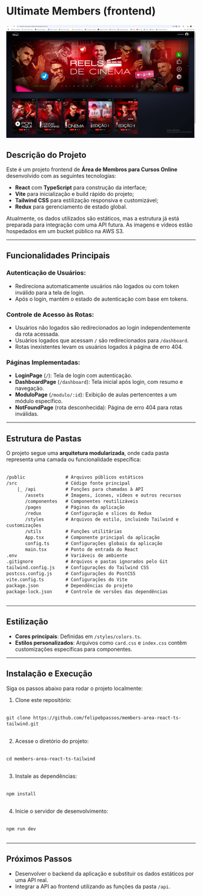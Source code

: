 # Ultimate Members (frontend)

![Interface da Aplicação](https://github.com/felipebpassos/felipebpassos/blob/main/print.png?raw=true)

## Descrição do Projeto

Este é um projeto frontend de **Área de Membros para Cursos Online** desenvolvido com as seguintes tecnologias:
- **React** com **TypeScript** para construção da interface;
- **Vite** para inicialização e build rápido do projeto;
- **Tailwind CSS** para estilização responsiva e customizável;
- **Redux** para gerenciamento de estado global.

Atualmente, os dados utilizados são estáticos, mas a estrutura já está preparada para integração com uma API futura. As imagens e vídeos estão hospedados em um bucket público na AWS S3.

---

## Funcionalidades Principais

### Autenticação de Usuários:
- Redireciona automaticamente usuários não logados ou com token inválido para a tela de login.
- Após o login, mantém o estado de autenticação com base em tokens.

### Controle de Acesso às Rotas:
- Usuários não logados são redirecionados ao login independentemente da rota acessada.
- Usuários logados que acessam `/` são redirecionados para `/dashboard`.
- Rotas inexistentes levam os usuários logados à página de erro 404.

### Páginas Implementadas:
- **LoginPage** (`/`): Tela de login com autenticação.
- **DashboardPage** (`/dashboard`): Tela inicial após login, com resumo e navegação.
- **ModuloPage** (`/modulo/:id`): Exibição de aulas pertencentes a um módulo específico.
- **NotFoundPage** (rota desconhecida): Página de erro 404 para rotas inválidas.

---

## Estrutura de Pastas

O projeto segue uma **arquitetura modularizada**, onde cada pasta representa uma camada ou funcionalidade específica:

<pre>
<code>
/public               # Arquivos públicos estáticos
/src                  # Código fonte principal
	|_ /api           # Funções para chamadas à API
	   /assets        # Imagens, ícones, vídeos e outros recursos
	   /componentes   # Componentes reutilizáveis
	   /pages         # Páginas da aplicação
	   /redux         # Configuração e slices do Redux
	   /styles        # Arquivos de estilo, incluindo Tailwind e customizações
	   /utils         # Funções utilitárias
	   App.tsx        # Componente principal da aplicação
	   config.ts      # Configurações globais da aplicação
	   main.tsx       # Ponto de entrada do React
.env                  # Variáveis de ambiente
.gitignore            # Arquivos e pastas ignorados pelo Git
tailwind.config.js    # Configurações do Tailwind CSS
postcss.config.js     # Configurações do PostCSS
vite.config.ts        # Configurações do Vite
package.json          # Dependências do projeto
package-lock.json     # Controle de versões das dependências
</code>
</pre>

---

## Estilização

- **Cores principais**: Definidas em `/styles/colors.ts`.
- **Estilos personalizados**: Arquivos como `card.css` e `index.css` contêm customizações específicas para componentes.

---

## Instalação e Execução

Siga os passos abaixo para rodar o projeto localmente:

1. Clone este repositório:
   
<pre>
<code>
git clone https://github.com/felipebpassos/members-area-react-ts-tailwind.git
</code>
</pre>

2. Acesse o diretório do projeto:

<pre>
<code>
cd members-area-react-ts-tailwind
</code>
</pre>

3. Instale as dependências:

<pre>
<code>
npm install
</code>
</pre>

4. Inicie o servidor de desenvolvimento:

<pre>
<code>
npm run dev
</code>
</pre>

---

## Próximos Passos

- Desenvolver o backend da aplicação e substituir os dados estáticos por uma API real.
- Integrar a API ao frontend utilizando as funções da pasta `/api`.

